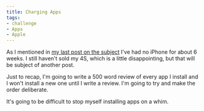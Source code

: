 ```yaml
---
title: Charging Apps
tags:
- challenge
- Apps
- Apple
---
```


As I mentioned in [my last post on the subject](http://mttmccb.net/blog/2013/an-app-a-post) I've had no iPhone for about 6 weeks. I still haven't sold my 4S, which is a little disappointing, but that will be subject of another post.

Just to recap, I'm going to write a 500 word review of every app I install and I won't install a new one until I write a review. I'm going to try and make the order deliberate.

It's going to be difficult to stop myself installing apps on a whim.
